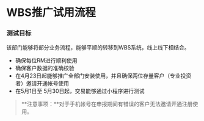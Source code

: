 # WBS推广试用流程

### 测试目标

该部门能够将部分业务流程，能够平顺的转移到WBS系统，线上线下相结合。 

* 确保每位RM进行顺利使用
* 确保客户数据的准确校验
* 在4月23日起能够推广全部门安装使用，并且确保两位存量客户（专业投资者）邀请开通帐号使用
* 在5月1日至 5月30日起，交易能够通过小程序进行测试

> **注意事项：**对于手机帐号在申报期间有错误的客户无法邀请开通注册使用。

